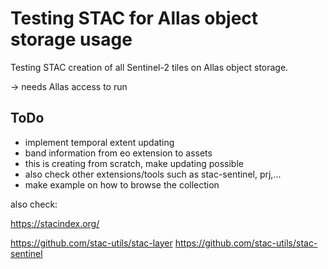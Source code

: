 # Testing STAC for Allas object storage usage

Testing STAC creation of all Sentinel-2 tiles on Allas object storage.

-> needs Allas access to run


## ToDo

* implement temporal extent updating
* band information from eo extension to assets
* this is creating from scratch, make updating possible
* also check other extensions/tools such as stac-sentinel, prj,...
* make example on how to browse the collection

also check:

https://stacindex.org/

https://github.com/stac-utils/stac-layer
https://github.com/stac-utils/stac-sentinel